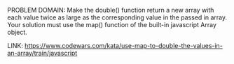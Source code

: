 PROBLEM DOMAIN:
Make the double() function return a new array with each value twice as large as the corresponding value in the passed in array. Your solution must use the map() function of the built-in javascript Array object.

LINK:
https://www.codewars.com/kata/use-map-to-double-the-values-in-an-array/train/javascript